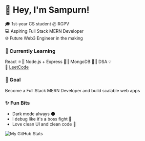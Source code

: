 # 👋 Hey, I'm Sampurn!

🎓 1st-year CS student @ RGPV  
💻 Aspiring Full Stack MERN Developer  
🌐 Future Web3 Engineer in the making

### 🧠 Currently Learning
React ⚛️|| Node.js + Express 🔧|| MongoDB 🍃|| DSA 💡  
🔗 [LeetCode](https://leetcode.com/u/Alone_0503/)

### 🎯 Goal
Become a Full Stack MERN Developer and build scalable web apps

### ✨ Fun Bits
- Dark mode always 🌑  
- I debug like it's a boss fight 👾  
- Love clean UI and clean code 🧼

![My GitHub Stats](https://github-readme-stats.vercel.app/api?username=alone2384&show_icons=true&theme=dark)
